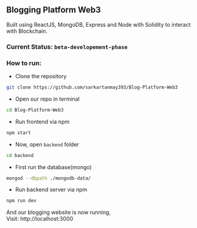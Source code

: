 ## Blogging Platform Web3

Built using ReactJS, MongoDB, Express and Node with Solidity to interact with Blockchain.

### Current Status: `beta-developement-phase`

### How to run:
* Clone the repository
```zsh
git clone https://github.com/sarkartanmay393/Blog-Platform-Web3
```

* Open our repo in terminal
```zsh
cd Blog-Platform-Web3
```

* Run frontend via npm
```zsh
npm start
```

* Now, open `backend` folder
```zsh
cd backend
```

* First run the database(mongo)
```zsh
mongod --dbpath ./mongodb-data/
```

* Run backend server via npm
```zsh
npm run dev
```

And our blogging website is now running, <br>
Visit: http://localhost:3000